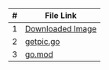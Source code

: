 | # | File Link | 
| - | -------- |
| 1 | [Downloaded Image](https://github.com/ACHarrison32/4143-PLC/blob/main/Assignments/P03%20-%202nd/Code%20Files/GetPic/downloaded_image.jpg) | 
| 2 | [getpic.go](https://github.com/ACHarrison32/4143-PLC/blob/main/Assignments/P03%20-%202nd/Code%20Files/GetPic/getpic.go) | 
| 3 | [go.mod](https://github.com/ACHarrison32/4143-PLC/blob/main/Assignments/P03%20-%202nd/Code%20Files/GetPic/go.mod) |
